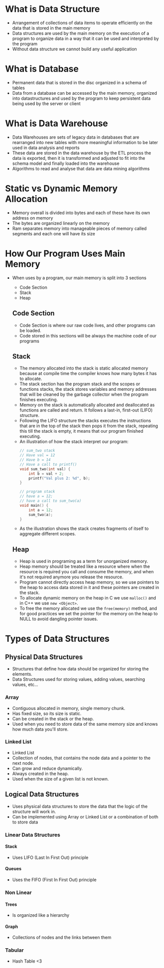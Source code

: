 # What is Data Structure
- Arrangement of collections of data items to operate efficiently on the data that is stored in the main memory
- Data structures are used by the main memory on the execution of a program to organize data in a way that it can be 
  used and interpreted by the program
- Without data structure we cannot build any useful application

# What is Database
- Permanent data that is stored in the disc organized in a schema of tables
- Data from a database can be accessed by the main memory, organized into datastructures and used by the program to
  keep persistent data being used by the server or client

# What is Data Warehouse
- Data Warehouses are sets of legacy data in databases that are rearranged into new tables with more meaningful 
  information to be later used in data analysis and reports
- These data are stored in the data warehouse by the ETL process the data is exported, then it is transformed and 
  adjusted to fit into the schema model and finally loaded into the warehouse
- Algorithms to read and analyse that data are data mining algorithms

# Static vs Dynamic Memory Allocation
- Memory overall is divided into bytes and each of these have its own address on memory
- The bytes are organized linearly on the memory
- Ram separates memory into manageable pieces of memory called segments and each one will have its size

# How Our Program Uses Main Memory
- When uses by a program, our main memory is split into 3 sections
  - Code Section
  - Stack
  - Heap

  ## Code Section
  - Code Section is where our raw code lives, and other programs can be loaded.
  - Code stored in this sections will be always the machine code of our programs

  ## Stack
  - The memory allocated into the stack is static allocated memory because at compile time the compiler knows how many
    bytes it has to allocate.
  - The stack section has the program stack and the scopes or functions stacks, the stack stores variables and memory
    addresses that will be cleaned by the garbage collector when the program finishes executing.
  - Memory on the stack is automatically allocated and deallocated as functions are called and return. It follows a
    last-in, first-out (LIFO) structure.
  - Following the LIFO structure the stacks executes the instructions that are in the top of the stack then pops it
    from the stack, repeating this till the stack is empty, it means that our program finished executing.
  - An illustration of how the stack interpret our program:
    ```c
    // sum_two stack
    // Have val = 12
    // Have b = 14
    // Have a call to printf() 
    void sum_two(int val) {
        int b = val + 2;
        printf("Val plus 2: %d", b);
    }
    
    // program stack
    // have a = 12;
    // have a call to sum_two(a)
    void main() {
        int a = 12;
        sum_two(a);
    }
    ```
  - As the illustration shows the stack creates fragments of itself to aggregate different scopes.
  ## Heap
  - Heap is used in programing as a term for unorganized memory.
  - Heap memory should be treated like a resource where when the resource is required you call and consume the memory,
    and when it's not required anymore you release the resource.
  - Program cannot directly access heap memory, so we use pointers to the heap to access data stored in it and these
    pointers are created in the stack.
  - To allocate dynamic memory on the heap in C we use `malloc()` and in C++ we use `new <Object>`.
  - To free the memory allocated we use the `free(memory)` method, and for good practices we set the pointer for the
    memory on the heap to NULL to avoid dangling pointer issues. 

# Types of Data Structures

## Physical Data Structures
- Structures that define how data should be organized for storing the elements.
- Data Structures used for storing values, adding values, searching values, etc...

### Array
- Contiguous allocated in memory, single memory chunk.
- Has fixed size, so its size is static.
- Can be created in the stack or the heap.
- Used when you need to store data of the same memory size and knows how much data you'll store.

### Linked List
- Linked List
- Collection of nodes, that contains the node data and a pointer to the next node.
- Can grow and reduce dynamically.
- Always created in the heap.
- Used when the size of a given list is not known.

## Logical Data Structures
- Uses physical data structures to store the data that the logic of the structure will work in.
- Can be implemented using Array or Linked List or a combination of both to store data

### Linear Data Structures
#### Stack
- Uses LIFO (Last In First Out) principle
#### Queues
- Uses the FIFO (First In First Out) principle

### Non Linear

#### Trees
- Is organized like a hierarchy
#### Graph
- Collections of nodes and the links between them

### Tabular
- Hash Table <3